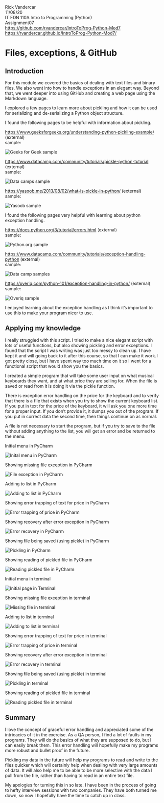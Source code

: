 Rick Vandercar  
11/08/20  
IT FDN 110A Intro to Programming (Python)  
Assignment07  
https://github.com/rvandercar/IntroToProg-Python-Mod7  
https://rvandercar.github.io/IntroToProg-Python-Mod7/  

# Files, exceptions, & GitHub

## Introduction  

For this module we covered the basics of dealing with text files and binary files. We also went into how to handle exceptions in an elegant way. Beyond that, we went deeper into using GitHub and creating a web page using the Markdown language.

I explored a few pages to learn more about pickling and how it can be used for serializing and de-serializing a Python object structure.

I found the following pages to be helpful with information about pickling.  

https://www.geeksforgeeks.org/understanding-python-pickling-example/ (external)  
sample:  

![Geeks for Geek sample](docs/pics/geeksforgeeks_sample.png "Geeks for Geeks") 
 

https://www.datacamp.com/community/tutorials/pickle-python-tutorial (external)  
sample:  

![Data camps sample](https://github.com/rvandercar/IntroToProg-Python-Mod7/blob/main/docs/pics/data_camps_sample.png "Data Camp")

https://yasoob.me/2013/08/02/what-is-pickle-in-python/ (external)  
sample:  

![Yasoob sample](https://github.com/rvandercar/IntroToProg-Python-Mod7/blob/main/docs/pics/yasoob_sample.png "Yasoob Sample")  
 
I found the following pages very helpful with learning about python exception handling.  

https://docs.python.org/3/tutorial/errors.html (external)  
sample:  
 
![Python.org sample](https://github.com/rvandercar/IntroToProg-Python-Mod7/blob/main/docs/pics/python_org_sample.png "Python.org sample")

https://www.datacamp.com/community/tutorials/exception-handling-python (external)  
sample:  

![Data camp samples](https://github.com/rvandercar/IntroToProg-Python-Mod7/blob/main/docs/pics/data_camp_error_sample.png "Data Camp Samples")

https://overiq.com/python-101/exception-handling-in-python/ (external)  
sample:  

![Overiq sample](https://github.com/rvandercar/IntroToProg-Python-Mod7/blob/main/docs/pics/over_iq_sample.png "Overiq Sample")

I enjoyed learning about the exception handling as I think it’s important to use this to make your program nicer to use.  


## Applying my knowledge

I really struggled with this script. I tried to make a nice elegant script with lots of useful functions, but also showing pickling and error exceptions. I found that the script I was writing was just too messy to clean up. I have kept it and will going back to it after this course, so that I can make it work. I got pretty close, but I have spent way too much time on it so I went for a functional script that would show you the basics. 

I created a simple program that will take some user input on what musical keyboards they want, and at what price they are selling for. When the file is saved or read from it is doing it via the pickle function. 

There is exception error handling on the price for the keyboard and to verify that there is a file that exists when you try to show the current keyboard list. If you put in text for the price of the keyboard, it will ask you one more time for a proper input. If you don’t provide it, it dumps you out of the program. If you put in correct data the second time, then things continue on as normal. 

A file is not necessary to start the program, but if you try to save to the file without adding anything to the list, you will get an error and be returned to the menu.

Initial menu in PyCharm

![Inital menu in PyCharm](https://github.com/rvandercar/IntroToProg-Python-Mod7/blob/main/docs/pics/init_py.png "Initial menu in PyCharm")

Showing missing file exception in PyCharm  

![File exception in PyCharm](https://github.com/rvandercar/IntroToProg-Python-Mod7/blob/main/docs/pics/file_py.png "File exception in PyCharm")

Adding to list in PyCharm  

![Adding to list in PyCharm](https://github.com/rvandercar/IntroToProg-Python-Mod7/blob/main/docs/pics/list_py.png "Adding to list in PyCharm")

Showing error trapping of text for price in PyCharm  

![Error trapping of price in PyCharm](https://github.com/rvandercar/IntroToProg-Python-Mod7/blob/main/docs/pics/price_py.png "Price error trapping in PyCharm")

Showing recovery after error exception in PyCharm  

![Error recovery in PyCharm](https://github.com/rvandercar/IntroToProg-Python-Mod7/blob/main/docs/pics/revocer_py.png "Error recovery in PyCharm")
 
Showing file being saved (using pickle) in PyCharm  

![Pickling in PyCharm](https://github.com/rvandercar/IntroToProg-Python-Mod7/blob/main/docs/pics/save_py.png "Pickling in PyCharm")

Showing reading of pickled file in PyCharm  

![Reading pickled file in PyCharm](https://github.com/rvandercar/IntroToProg-Python-Mod7/blob/main/docs/pics/read_py.png "Reading pickled file in PyCharm")

Initial menu in terminal  

![Initial page in Terminal](https://github.com/rvandercar/IntroToProg-Python-Mod7/blob/main/docs/pics/init_term.png "Initial page in terminal")

Showing missing file exception in terminal  

![Missing file in terminal](https://github.com/rvandercar/IntroToProg-Python-Mod7/blob/main/docs/pics/file_term.png "Missing page in terminal")

Adding to list in terminal  

![Adding to list in terminal](https://github.com/rvandercar/IntroToProg-Python-Mod7/blob/main/docs/pics/list_term.png "Adding to list in terminal")

Showing error trapping of text for price in terminal  

![Error trapping of price in terminal](https://github.com/rvandercar/IntroToProg-Python-Mod7/blob/main/docs/pics/price_term.png "Price error trapping in terminal") 

Showing recovery after error exception in terminal  

![Error recovery in terminal](https://github.com/rvandercar/IntroToProg-Python-Mod7/blob/main/docs/pics/revocer_term.png "Error recovery in terminal")

Showing file being saved (using pickle) in terminal  

![Pickling in terminal](https://github.com/rvandercar/IntroToProg-Python-Mod7/blob/main/docs/pics/save_term.png "Pickling in terminal")

Showing reading of pickled file in terminal  

![Reading pickled file in terminal](https://github.com/rvandercar/IntroToProg-Python-Mod7/blob/main/docs/pics/read_term.png "Reading pickled file in terminal")


## Summary  
I love the concept of graceful error handling and appreciated some of the intricacies of it in the exercise. As a QA person, I find a lot of faults in my programs. They will do the basics of what they are supposed to do, but I can easily break them. This error handling will hopefully make my programs more robust and bullet proof in the future.

Pickling my data in the future will help my programs to read and write to the files quicker which will certainly help when dealing with very large amounts of data. It will also help me to be able to be more selective with the data I pull from the file, rather than having to read in an entire text file.

My apologies for turning this in so late. I have been in the process of going to hefty interview sessions with two companies. They have both turned me down, so now I hopefully have the time to catch up in class.

